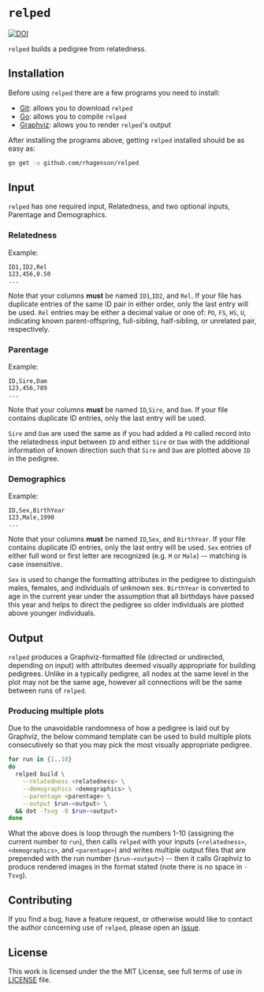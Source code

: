 # `relped`

[![DOI](https://zenodo.org/badge/217557856.svg)](https://zenodo.org/badge/latestdoi/217557856)

`relped` builds a pedigree from relatedness.

## Installation

Before using `relped` there are a few programs you need to install:

+ [Git](https://git-scm.com/downloads): allows you to download `relped`
+ [Go](https://golang.org/dl/): allows you to compile `relped`
+ [Graphviz](https://graphviz.org/download/): allows you to render `relped`'s output

After installing the programs above, getting `relped` installed should be as easy as:

```bash
go get -u github.com/rhagenson/relped
```

## Input

`relped` has one required input, Relatedness, and two optional inputs, Parentage and Demographics.

### Relatedness

Example:

```csv
ID1,ID2,Rel
123,456,0.50
...
```

Note that your columns **must** be named `ID1`,`ID2`, and `Rel`. If your file has duplicate entries of the same ID pair in either order, only the last entry will be used. `Rel` entries may be either a decimal value or one of: `PO`, `FS`, `HS`, `U`, indicating known parent-offspring, full-sibling, half-sibling, or unrelated pair, respectively.

### Parentage

Example:

```csv
ID,Sire,Dam
123,456,789
...
```

Note that your columns **must** be named `ID`,`Sire`, and `Dam`. If your file contains duplicate ID entries, only the last entry will be used. 

`Sire` and `Dam` are used the same as if you had added a `PO` called record into the relatedness input between `ID` and either `Sire` or `Dam` with the additional information of known direction such that `Sire` and `Dam` are plotted above `ID` in the pedigree.

### Demographics

Example:

```csv
ID,Sex,BirthYear
123,Male,1990
...
```

Note that your columns **must** be named `ID`,`Sex`, and `BirthYear`. If your file contains duplicate ID entries, only the last entry will be used. `Sex` entries of either full word or first letter are recognized (e.g. `M` or `Male`) -- matching is case insensitive.

`Sex` is used to change the formatting attributes in the pedigree to distinguish males, females, and individuals of unknown sex. `BirthYear` is converted to age in the current year under the assumption that all birthdays have passed this year and helps to direct the pedigree so older individuals are plotted above younger individuals.

## Output

`relped` produces a Graphviz-formatted file (directed or undirected, depending on input) with attributes deemed visually appropriate for building pedigrees. Unlike in a typically pedigree, all nodes at the same level in the plot may not be the same age, however all connections will be the same between runs of `relped`.

### Producing multiple plots

Due to the unavoidable randomness of how a pedigree is laid out by Graphviz, the below command template can be used to build multiple plots consecutively so that you may pick the most visually appropriate pedigree.

```bash
for run in {1..10}
do
  relped build \
    --relatedness <relatedness> \
    --demographics <demographics> \
    --parentage <parentage> \
    --output $run-<output> \
  && dot -Tsvg -O $run-<output>
done
```

What the above does is loop through the numbers 1-10 (assigning the current number to `run`), then calls `relped` with your inputs (`<relatedness>`, `<demographics>`, and `<parentage>`) and writes multiple output files that are prepended with the run number (`$run-<output>`) -- then it calls Graphviz to produce rendered images in the format stated (note there is no space in `-Tsvg`).

## Contributing

If you find a bug, have a feature request, or otherwise would like to contact the author concerning use of `relped`, please open an [issue](https://github.com/rhagenson/relped/issues).

## License

This work is licensed under the the MIT License, see full terms of use in [LICENSE](./LICENSE) file.
